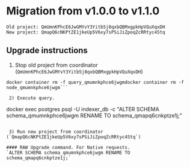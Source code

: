 # Migration from v1.0.0 to v1.1.0
```
Old project: QmUmnKPhcE6JwGMYvY3Yitb5j8qxbQBMxgpkHpVQuXqxDH
New project: QmapQ6cNKPtZE1jkeUp5V6xy7sPSiJiZpoqZcRRtyc4Stq
```


## Upgrade instructions
 1) Stop old project from coordinator (`QmUmnKPhcE6JwGMYvY3Yitb5j8qxbQBMxgpkHpVQuXqxDH`)
```
docker container rm -f query_qmumnkphce6jwgmdocker container rm -f node_qmumnkphce6jwgm```

 2) Execute query.

```
docker exec postgres psql -U indexer_db -c "ALTER SCHEMA schema_qmumnkphce6jwgm RENAME TO schema_qmapq6cnkptze1j;"
```

 3) Run new project from coordinator (`QmapQ6cNKPtZE1jkeUp5V6xy7sPSiJiZpoqZcRRtyc4Stq`)

#### RAW Upgrade command. For Native requests.
`ALTER SCHEMA schema_qmumnkphce6jwgm RENAME TO schema_qmapq6cnkptze1j;`
